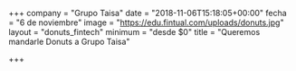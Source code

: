 +++
company = "Grupo Taisa"
date = "2018-11-06T15:18:05+00:00"
fecha = "6 de noviembre"
image = "https://edu.fintual.com/uploads/donuts.jpg"
layout = "donuts_fintech"
minimum = "desde $0"
title = "Queremos mandarle Donuts a Grupo Taisa"

+++
